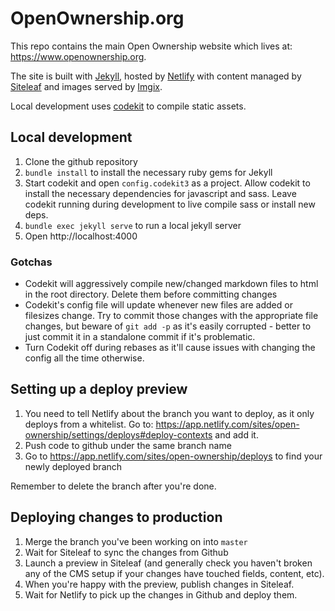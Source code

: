# OpenOwnership.org

This repo contains the main Open Ownership website which lives at:
https://www.openownership.org.

The site is built with [Jekyll](https://jekyllrb.com/), hosted by
[Netlify](https://www.netlify.com/) with content managed by
[Siteleaf](https://www.siteleaf.com/) and images served by
[Imgix](https://www.imgix.com/).

Local development uses [codekit](https://codekitapp.com/) to compile static
assets.

## Local development

1. Clone the github repository
2. `bundle install` to install the necessary ruby gems for Jekyll
3. Start codekit and open `config.codekit3` as a project. Allow codekit to
   install the  necessary dependencies for javascript and sass. Leave codekit
   running during development to live compile sass or install new deps.
4. `bundle exec jekyll serve` to run a local jekyll server
5. Open http://localhost:4000

### Gotchas

- Codekit will aggressively compile new/changed markdown files to html in the
  root directory. Delete them before committing changes
- Codekit's config file will update whenever new files are added or filesizes
  change. Try to commit those changes with the appropriate file changes, but
  beware of `git add -p` as it's easily corrupted - better to just commit it in
  a standalone commit if it's problematic.
- Turn Codekit off during rebases as it'll cause issues with changing the config
  all the time otherwise.

## Setting up a deploy preview

1. You need to tell Netlify about the branch you want to deploy, as it only deploys
   from a whitelist. Go to: https://app.netlify.com/sites/open-ownership/settings/deploys#deploy-contexts
   and add it.
2. Push code to github under the same branch name
3. Go to https://app.netlify.com/sites/open-ownership/deploys to find your newly
   deployed branch

Remember to delete the branch after you're done.

## Deploying changes to production

1. Merge the branch you've been working on into `master`
2. Wait for Siteleaf to sync the changes from Github
3. Launch a preview in Siteleaf (and generally check you haven't broken any of
   the CMS setup if your changes have touched fields, content, etc).
4. When you're happy with the preview, publish changes in Siteleaf.
5. Wait for Netlify to pick up the changes in Github and deploy them.
